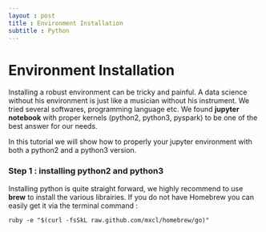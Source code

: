 ```yaml
---
layout : post
title : Environment Installation
subtitle : Python
---
```


# Environment Installation

Installing a robust environment can be tricky and painful. A data science without his environment is just like a musician without his instrument. We tried several softwares, programming language etc. We found **jupyter notebook** with proper kernels (python2, python3, pyspark) to be one of the best answer for our needs. 

In this tutorial we will show how to properly your jupyter environment with both a python2 and a python3 version. 

### Step 1 : installing python2 and python3

Installing python is quite straight forward, we highly recommend to use **brew** to install the various librairies. If you do not have Homebrew you can easily get it via the terminal command : 

```shell
ruby -e "$(curl -fsSkL raw.github.com/mxcl/homebrew/go)"
```





